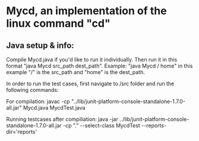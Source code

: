 # Mycd, an implementation of the linux command "cd"
## Java setup & info:

Compile Mycd.java if you'd like to run it individually. Then run it in this format  "java Mycd src_path dest_path". 
Example: "java Mycd / home" in this example "/" is the src_path and "home" is the dest_path.

In order to run the test cases, first navigate to /src folder and run the following commands:


For compilation: javac -cp "../lib/junit-platform-console-standalone-1.7.0-all.jar" Mycd.java MycdTest.java


Running testcases after compiliation: java -jar ../lib/junit-platform-console-standalone-1.7.0-all.jar -cp "." --select-class MycdTest --reports-dir='reports'

